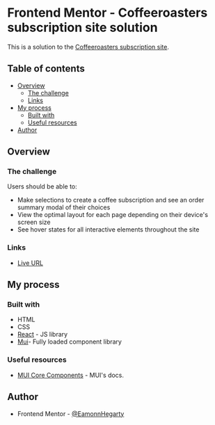 # Frontend Mentor - Coffeeroasters subscription site solution

This is a solution to the [Coffeeroasters subscription site](https://www.frontendmentor.io/challenges/coffeeroasters-subscription-site-5Fc26HVY6/hub).

## Table of contents

- [Overview](#overview)
  - [The challenge](#the-challenge)
  - [Links](#links)
- [My process](#my-process)
  - [Built with](#built-with)
  - [Useful resources](#useful-resources)
- [Author](#author)



## Overview

### The challenge 

Users should be able to:

- Make selections to create a coffee subscription and see an order summary modal of their choices
- View the optimal layout for each page depending on their device's screen size
- See hover states for all interactive elements throughout the site

### Links

- [Live URL](https://coffeeroasters-subscription-site.onrender.com)

## My process

### Built with

- HTML
- CSS
- [React](https://reactjs.org/) - JS library
- [Mui](https://mui.com/)- Fully loaded component library
  

### Useful resources

- [MUI Core Components](https://mui.com/material-ui/getting-started/) - MUI's docs.


## Author

- Frontend Mentor - [@EamonnHegarty](https://www.frontendmentor.io/profile/EamonnHegarty)
